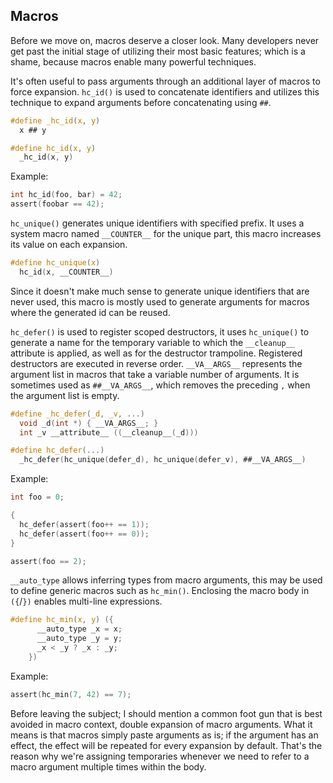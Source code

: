 ## Macros
Before we move on, macros deserve a closer look. Many developers never get past the initial stage of utilizing their most basic features; which is a shame, because macros enable many powerful techniques.

It's often useful to pass arguments through an additional layer of macros to force expansion. `hc_id()` is used to concatenate identifiers and utilizes this technique to expand arguments before concatenating using `##`.

```C
#define _hc_id(x, y)
  x ## y

#define hc_id(x, y)
  _hc_id(x, y)
```

Example:
```C
int hc_id(foo, bar) = 42;
assert(foobar == 42);
```

`hc_unique()` generates unique identifiers with specified prefix. It uses a system macro named `__COUNTER__` for the unique part, this macro increases its value on each expansion.

```C
#define hc_unique(x)
  hc_id(x, __COUNTER__)
```

Since it doesn't make much sense to generate unique identifiers that are never used, this macro is mostly used to generate arguments for macros where the generated id can be reused.

`hc_defer()` is used to register scoped destructors, it uses `hc_unique()` to generate a name for the temporary variable to which the `__cleanup__` attribute is applied, as well as for the destructor trampoline. Registered destructors are executed in reverse order. `__VA__ARGS__` represents the argument list in macros that take a variable number of arguments. It is sometimes used as `##__VA_ARGS__`, which removes the preceding `,` when the argument list is empty.

```C
#define _hc_defer(_d, _v, ...)			
  void _d(int *) { __VA_ARGS__; }		
  int _v __attribute__ ((__cleanup__(_d)))

#define hc_defer(...)
  _hc_defer(hc_unique(defer_d), hc_unique(defer_v), ##__VA_ARGS__)
```
Example:
```C
int foo = 0;

{
  hc_defer(assert(foo++ == 1));
  hc_defer(assert(foo++ == 0));
}

assert(foo == 2);
```

`__auto_type` allows inferring types from macro arguments, this may be used to define generic macros such as `hc_min()`. Enclosing the macro body in `({`/`})` enables multi-line expressions.

```C
#define hc_min(x, y) ({				
      __auto_type _x = x;			
      __auto_type _y = y;			
      _x < _y ? _x : _y;			
    })						
```

Example:
```C
assert(hc_min(7, 42) == 7);
```

Before leaving the subject; I should mention a common foot gun that is best avoided in macro context, double expansion of macro arguments. What it means is that macros simply paste arguments as is; if the argument has an effect, the effect will be repeated for every expansion by default. That's the reason why we're assigning temporaries whenever we need to refer to a macro argument multiple times within the body.